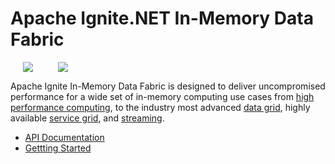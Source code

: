 # Apache Ignite.NET In-Memory Data Fabric

<img src="https://ignite.apache.org/images/logo3.png" hspace="20" /><img src="https://ptupitsyn.github.io/images/net-framework.png" hspace="20" />

Apache Ignite In-Memory Data Fabric is designed to deliver uncompromised performance for a wide set of in-memory computing use cases from 
[high performance computing](https://ignite.apache.org/features.html), to the industry most advanced [data grid](https://ignite.apache.org/features.html), 
highly available [service grid](https://ignite.apache.org/features.html), and [streaming](https://ignite.apache.org/features.html).

* [API Documentation](/api)
* [Gettting Started](https://apacheignite-net.readme.io/docs/getting-started)